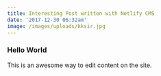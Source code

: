 ```yaml
---
title: Interesting Post written with Netlify CMS
date: '2017-12-30 06:32am'
image: /images/uploads/kksir.jpg
---
```

### Hello World
This is an awesome way to edit content on the site.
